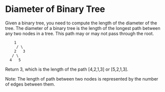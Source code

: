 # Diameter of Binary Tree

Given a binary tree, you need to compute the length of the diameter of the tree.
The diameter of a binary tree is the length of the longest path between any two
nodes in a tree. This path may or may not pass through the root.

        1
         / \
        2   3
       / \
      4   5

Return 3, which is the length of the path [4,2,1,3] or [5,2,1,3].

Note: The length of path between two nodes is represented by the number of
edges between them.
